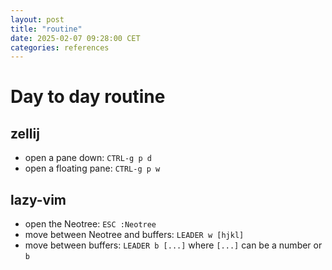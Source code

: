 ```yaml
---
layout: post
title: "routine"
date: 2025-02-07 09:28:00 CET
categories: references
---
```

# Day to day routine

## zellij

* open a pane down: `CTRL-g p d`
* open a floating pane: `CTRL-g p w`

## lazy-vim

* open the Neotree: ``ESC :Neotree``
* move between Neotree and buffers: `LEADER w [hjkl]`
* move between buffers: `LEADER b [...]` where `[...]` can be a number or `b`
